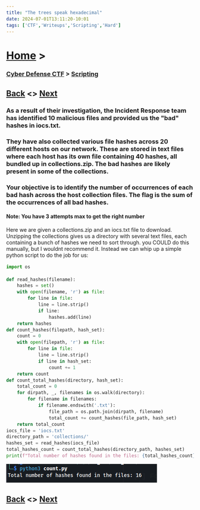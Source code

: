 ```yaml
---
title: "The trees speak hexadecimal"
date: 2024-07-01T13:11:20-10:01
tags: ['CTF','Writeups','Scripting','Hard']
---
```



# [Home](https://jjolley91.github.io/blog/) >

###  [Cyber Defense CTF](https://jjolley91.github.io/blog/level_effect_cyber_defense_ctf_2024/) >  [Scripting](https://jjolley91.github.io/blog/level_effect_cyber_defense_ctf_2024/scripting/)

## [Back](https://jjolley91.github.io/blog/level_effect_cyber_defense_ctf_2024/scripting/hay_in_a_needlestack)  <> [Next](https://jjolley91.github.io/blog/level_effect_cyber_defense_ctf_2024/reversing/)

### As a result of their investigation, the Incident Response team has identified 10 malicious files and provided us the "bad" hashes in iocs.txt.

### They have also collected various file hashes across 20 different hosts on our network. These are stored in text files where each host has its own file containing 40 hashes, all bundled up in collections.zip. The bad hashes are likely present in some of the collections.

### Your objective is to identify the number of occurrences of each bad hash across the host collection files. The flag is the sum of the occurrences of all bad hashes.

#### Note: You have 3 attempts max to get the right number

Here we are given a collections.zip and an iocs.txt file to download. Unzipping the collections gives us a directory with several text files, each containing a bunch of hashes we need to sort through. you COULD do this manually, but I wouldnt recommend it. Instead we can whip up a simple python script to do the job for us:

```py
import os

def read_hashes(filename):
    hashes = set()
    with open(filename, 'r') as file:
        for line in file:
            line = line.strip()
            if line: 
                hashes.add(line)
    return hashes
def count_hashes(filepath, hash_set):
    count = 0
    with open(filepath, 'r') as file:
        for line in file:
            line = line.strip()
            if line in hash_set:
                count += 1
    return count
def count_total_hashes(directory, hash_set):
    total_count = 0
    for dirpath, _, filenames in os.walk(directory):
        for filename in filenames:
            if filename.endswith('.txt'):
                file_path = os.path.join(dirpath, filename)
                total_count += count_hashes(file_path, hash_set)
    return total_count
iocs_file = 'iocs.txt'
directory_path = 'collections/'
hashes_set = read_hashes(iocs_file)
total_hashes_count = count_total_hashes(directory_path, hashes_set)
print(f"Total number of hashes found in the files: {total_hashes_count}")
```
![hex](https://github.com/jjolley91/blog/blob/main/static/le_ctf_24/hex.png?raw=true)


## [Back](https://jjolley91.github.io/blog/level_effect_cyber_defense_ctf_2024/scripting/hay_in_a_needlestack)  <> [Next](https://jjolley91.github.io/blog/level_effect_cyber_defense_ctf_2024/reversing/)